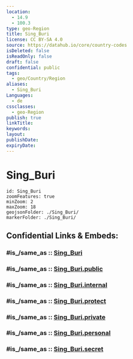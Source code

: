 ```yaml
---
location:
  - 14.9
  - 100.3
type: geo-Region
title: Sing_Buri
license: CC BY-SA 4.0
source: https://datahub.io/core/country-codes
isDeleted: false
isReadOnly: false
draft: false
confidential: public
tags:
  - geo/Country/Region
aliases:
  - Sing_Buri
Languages:
  - de
cssclasses:
  - geo-Region
publish: true
linkTitle:
keywords:
layout:
publishDate:
expiryDate:
---
```


# Sing_Buri

```leaflet
id: Sing_Buri
zoomFeatures: true 
minZoom: 2 
maxZoom: 18
geojsonFolder: ./Sing_Buri/
markerFolder: ./Sing_Buri/
```


## Confidential Links & Embeds: 

### #is_/same_as :: [Sing_Buri](/_Standards/Earth/Continent/Asia/Asia~South~East/Thailand/Provinces~Thailand/Sing_Buri.md) 

### #is_/same_as :: [Sing_Buri.public](/_public/Earth/Continent/Asia/Asia~South~East/Thailand/Provinces~Thailand/Sing_Buri.public.md) 

### #is_/same_as :: [Sing_Buri.internal](/_internal/Earth/Continent/Asia/Asia~South~East/Thailand/Provinces~Thailand/Sing_Buri.internal.md) 

### #is_/same_as :: [Sing_Buri.protect](/_protect/Earth/Continent/Asia/Asia~South~East/Thailand/Provinces~Thailand/Sing_Buri.protect.md) 

### #is_/same_as :: [Sing_Buri.private](/_private/Earth/Continent/Asia/Asia~South~East/Thailand/Provinces~Thailand/Sing_Buri.private.md) 

### #is_/same_as :: [Sing_Buri.personal](/_personal/Earth/Continent/Asia/Asia~South~East/Thailand/Provinces~Thailand/Sing_Buri.personal.md) 

### #is_/same_as :: [Sing_Buri.secret](/_secret/Earth/Continent/Asia/Asia~South~East/Thailand/Provinces~Thailand/Sing_Buri.secret.md)

